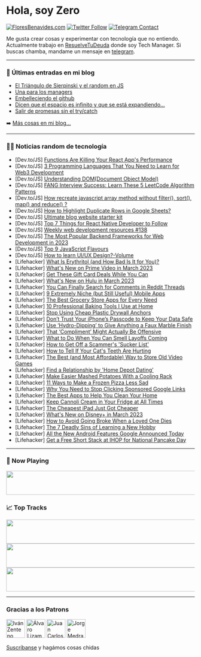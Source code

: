 # Hola, soy Zero

[![FloresBenavides.com](https://img.shields.io/website?down_message=oops&label=MiBlog&style=for-the-badge&up_message=online&url=https%3A%2F%2Ffloresbenavides.com)](https://floresbenavides.com) [![Twitter Follow](https://img.shields.io/twitter/follow/ZeroDragon?color=%231DA1F2&label=Follow&logo=twitter&logoColor=ffffff&style=for-the-badge)](https://twitter.com/zerodragon) [![Telegram Contact](https://img.shields.io/badge/escr%C3%ADbeme-ZeroDragon-%2326A5E4?style=for-the-badge&logo=telegram)](https://t.me/zerodragon)

Me gusta crear cosas y experimentar con tecnología que no entiendo.
Actualmente trabajo en [ResuelveTuDeuda](http://github.com/resuelve) donde soy Tech Manager.
Si buscas chamba, mandame un mensaje en [telegram](https://t.me/zerodragon).

---

### 📕 Últimas entradas en mi blog
<!-- BLOG-POST-LIST:START -->
- [El Triángulo de Sierpinski y el random en JS](https://floresbenavides.com/el-triangulo-de-sierpinski-y-el-random-en-js/)
- [Una para los managers](https://floresbenavides.com/una-para-los-managers/)
- [Embelleciendo el github](https://floresbenavides.com/embelleciendo-el-github/)
- [Dicen que el espacio es infinito y que se está expandiendo…](https://floresbenavides.com/dicen-que-el-espacio-es-infinito-y-que-se-esta-expandiendo/)
- [Salir de promesas sin el try/catch](https://floresbenavides.com/salir-de-promesas-sin-el-try-catch/)
<!-- BLOG-POST-LIST:END -->

➡️ [Más cosas en mi blog...](https://floresbenavides.com)

---

### 👨‍💻 Noticias random de tecnología
<!-- TECH-POSTS:START -->
- [Dev.to/JS] [Functions Are Killing Your React App&#39;s Performance](https://dev.to/crutchcorn/functions-are-killing-your-react-apps-performance-222a)
- [Dev.to/JS] [3 Programming Languages That You Need to Learn for Web3 Development](https://dev.to/labslumos/3-programming-languages-that-you-need-to-learn-for-web3-development-1i86)
- [Dev.to/JS] [Understanding DOM&lpar;Document Object Model&rpar;](https://dev.to/anothereader_22/understanding-domdocument-object-model-1c32)
- [Dev.to/JS] [FANG Interview Success: Learn These 5 LeetCode Algorithm Patterns](https://dev.to/foxbuka/fang-interview-success-learn-these-5-leetcode-algorithm-patterns-2g2f)
- [Dev.to/JS] [How recreate javascript array method without filter&lpar;&rpar;, sort&lpar;&rpar;, map&lpar;&rpar; and reduce&lpar;&rpar; ?](https://dev.to/rardooba/how-recreate-javascript-array-method-without-filter-sort-map-and-reduce--46gk)
- [Dev.to/JS] [How to Highlight Duplicate Rows in Google Sheets?](https://dev.to/kcl/how-to-highlight-duplicate-rows-in-google-sheets-19mo)
- [Dev.to/JS] [Ultimate blog website starter kit](https://dev.to/shreyvijayvargiya/ultimate-blog-website-starter-kit-4pdm)
- [Dev.to/JS] [Top 7 Things for React Native Developer to Follow](https://dev.to/wilkuintheair/top-7-things-for-react-native-developer-to-follow-3a48)
- [Dev.to/JS] [Weekly web development resources #138](https://dev.to/vincenius/weekly-web-development-resources-138-ooh)
- [Dev.to/JS] [The Most Popular Backend Frameworks for Web Development in 2023](https://dev.to/viplavzenesys/the-most-popular-backend-frameworks-for-web-development-in-2023-1hi5)
- [Dev.to/JS] [Top 9 JavaScript Flavours](https://dev.to/hidaytrahman/top-9-javascript-flavours-nb6)
- [Dev.to/JS] [How to learn UI/UX Design?-Volume](https://dev.to/mathivanan8/how-to-learn-uiux-design-volume-51im)
- [Lifehacker] [What Is Erythritol &lpar;and How Bad Is It for You&rpar;?](https://lifehacker.com/what-is-erythritol-and-how-bad-is-it-for-you-1850170222)
- [Lifehacker] [What&#39;s New on Prime Video in March 2023](https://lifehacker.com/whats-new-on-prime-video-in-march-2023-1850169834)
- [Lifehacker] [Get These Gift Card Deals While You Can](https://lifehacker.com/get-these-gift-card-deals-while-you-can-1850168858)
- [Lifehacker] [What&#39;s New on Hulu in March 2023](https://lifehacker.com/whats-new-on-hulu-in-march-2023-1850169381)
- [Lifehacker] [You Can Finally Search for Comments in Reddit Threads](https://lifehacker.com/you-can-finally-search-for-comments-in-reddit-threads-1850168769)
- [Lifehacker] [9 Extremely Niche &lpar;but Still Useful&rpar; Mobile Apps](https://lifehacker.com/9-extremely-niche-but-still-useful-mobile-apps-1850168829)
- [Lifehacker] [The Best Grocery Store Apps for Every Need](https://lifehacker.com/the-best-grocery-store-apps-for-every-need-1850168630)
- [Lifehacker] [10 Professional Baking Tools I Use at Home](https://lifehacker.com/10-professional-baking-tools-i-use-at-home-1850168766)
- [Lifehacker] [Stop Using Cheap Plastic Drywall Anchors](https://lifehacker.com/stop-using-cheap-plastic-drywall-anchors-1850168414)
- [Lifehacker] [Don’t Trust Your iPhone’s Passcode to Keep Your Data Safe](https://lifehacker.com/don-t-trust-your-iphone-s-passcode-to-keep-your-data-sa-1850166806)
- [Lifehacker] [Use ‘Hydro-Dipping’ to Give Anything a Faux Marble Finish](https://lifehacker.com/use-hydro-dipping-to-give-anything-a-faux-marble-fini-1850168235)
- [Lifehacker] [That ‘Compliment’ Might Actually Be Offensive](https://lifehacker.com/that-compliment-might-actually-be-offensive-1850165585)
- [Lifehacker] [What to Do When You Can Smell Layoffs Coming](https://lifehacker.com/what-to-do-when-you-can-smell-layoffs-coming-1850162589)
- [Lifehacker] [How to Get Off a Scammer&#39;s &#39;Sucker List&#39;](https://lifehacker.com/how-to-get-off-a-scammers-sucker-list-1850166269)
- [Lifehacker] [How to Tell If Your Cat&#39;s Teeth Are Hurting](https://lifehacker.com/how-to-tell-if-your-cats-teeth-are-hurting-1850166169)
- [Lifehacker] [The Best &lpar;and Most Affordable&rpar; Way to Store Old Video Games](https://lifehacker.com/the-best-and-most-affordable-way-to-store-old-video-g-1850166193)
- [Lifehacker] [Find a Relationship by &#39;Home Depot Dating&#39;](https://lifehacker.com/find-a-relationship-by-home-depot-dating-1850165628)
- [Lifehacker] [Make Easier Mashed Potatoes With a Cooling Rack](https://lifehacker.com/make-easier-mashed-potatoes-with-a-cooling-rack-1850165708)
- [Lifehacker] [11 Ways to Make a Frozen Pizza Less Sad](https://lifehacker.com/11-ways-to-make-a-frozen-pizza-less-sad-1850158066)
- [Lifehacker] [Why You Need to Stop Clicking Sponsored Google Links](https://lifehacker.com/why-you-need-to-stop-clicking-sponsored-google-links-1850163992)
- [Lifehacker] [The Best Apps to Help You Clean Your Home](https://lifehacker.com/the-best-apps-to-help-you-clean-your-home-1850164086)
- [Lifehacker] [Keep Cannoli Cream in Your Fridge at All Times](https://lifehacker.com/keep-cannoli-cream-in-your-fridge-at-all-times-1850165117)
- [Lifehacker] [The Cheapest iPad Just Got Cheaper](https://lifehacker.com/the-cheapest-ipad-just-got-cheaper-1850164778)
- [Lifehacker] [What&#39;s New on Disney+ in March 2023](https://lifehacker.com/whats-new-on-disney-in-march-2023-1850164481)
- [Lifehacker] [How to Avoid Going Broke When a Loved One Dies](https://lifehacker.com/how-to-avoid-going-broke-when-a-loved-one-dies-1850164088)
- [Lifehacker] [The 7 Deadly Sins of Learning a New Hobby](https://lifehacker.com/the-7-deadly-sins-of-learning-a-new-hobby-1850163682)
- [Lifehacker] [All the New Android Features Google Announced Today](https://lifehacker.com/all-the-new-android-features-google-announced-today-1850164030)
- [Lifehacker] [Get a Free Short Stack at IHOP for National Pancake Day](https://lifehacker.com/get-a-free-short-stack-at-ihop-for-national-pancake-day-1850164139)<!-- TECH-POSTS:END -->

---

### 🎵 Now Playing
<a href="https://spotify-now-playing-dun.vercel.app/now-playing?open"><img src="https://spotify-now-playing-dun.vercel.app/now-playing" width="540" height="64"></a>

### 📈 Top Tracks
<a href="https://spotify-now-playing-dun.vercel.app/top-tracks?i=1&open"><img src="https://spotify-now-playing-dun.vercel.app/top-tracks?i=1" width="540" height="64"></a>
<a href="https://spotify-now-playing-dun.vercel.app/top-tracks?i=2&open"><img src="https://spotify-now-playing-dun.vercel.app/top-tracks?i=2" width="540" height="64"></a>
<a href="https://spotify-now-playing-dun.vercel.app/top-tracks?i=3&open"><img src="https://spotify-now-playing-dun.vercel.app/top-tracks?i=3" width="540" height="64"></a>

---

### Gracias a los Patrons
[<img src="https://avatars.githubusercontent.com/u/243380?v=4" alt="Iván Zenteno" width="50px">](https://github.com/k001) [<img src="https://avatars.githubusercontent.com/u/19955639?v=4" alt="Álvaro Lizama" width="50px">](https://github.com/alvarolizama) [<img src="https://avatars.githubusercontent.com/u/2718753?v=4" alt="Juan Carlos Ruiz" width="50px">](https://github.com/JuanCrg90) [<img src="https://avatars.githubusercontent.com/u/37025?v=4" alt="Jorge Medrano" width="50px">](https://github.com/h1pp1e) 

[Suscríbanse](https://www.patreon.com/zerodragon) y hagámos cosas chidas
